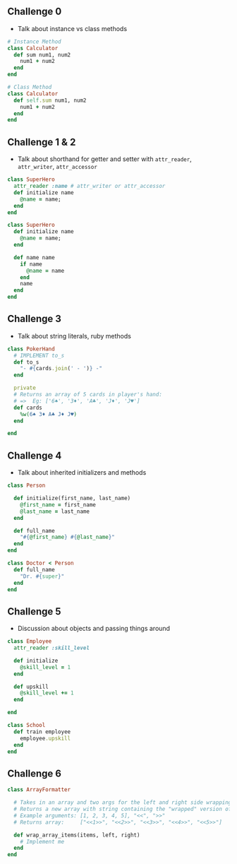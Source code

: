 ## Challenge 0

- Talk about instance vs class methods

```ruby
# Instance Method
class Calculator
  def sum num1, num2
    num1 + num2
  end
end

# Class Method
class Calculator
  def self.sum num1, num2
    num1 + num2
  end
end
```

## Challenge 1 & 2

- Talk about shorthand for getter and setter with `attr_reader`, `attr_writer`, `attr_accessor`

```ruby
class SuperHero
  attr_reader :name # attr_writer or attr_accessor
  def initialize name
    @name = name;
  end
end

class SuperHero
  def initialize name
    @name = name;
  end

  def name name
    if name
      @name = name
    end
    name
  end
end
```

## Challenge 3

- Talk about string literals, ruby methods

```ruby
class PokerHand
  # IMPLEMENT to_s
  def to_s
    "- #{cards.join(' - ')} -"
  end

  private
  # Returns an array of 5 cards in player's hand:
  # =>  Eg: ['6♠', '3♦', 'A♣', 'J♦', 'J♥']
  def cards
    %w(6♠ 3♦ A♣ J♦ J♥)
  end

end
```

## Challenge 4

- Talk about inherited initializers and methods

```ruby
class Person

  def initialize(first_name, last_name)
    @first_name = first_name
    @last_name = last_name
  end

  def full_name
    "#{@first_name} #{@last_name}"
  end
end

class Doctor < Person
  def full_name
    "Dr. #{super}"
  end
end
```

## Challenge 5

- Discussion about objects and passing things around

```ruby
class Employee
  attr_reader :skill_level

  def initialize
    @skill_level = 1
  end

  def upskill
    @skill_level += 1
  end

end

class School
  def train employee
    employee.upskill
  end
end
```

## Challenge 6

```ruby
class ArrayFormatter

  # Takes in an array and two args for the left and right side wrapping
  # Returns a new array with string containing the "wrapped" version of each element
  # Example arguments: [1, 2, 3, 4, 5], "<<", ">>"
  # Returns array:     ["<<1>>", "<<2>>", "<<3>>", "<<4>>", "<<5>>"]

  def wrap_array_items(items, left, right)
    # Implement me
  end
end
```
